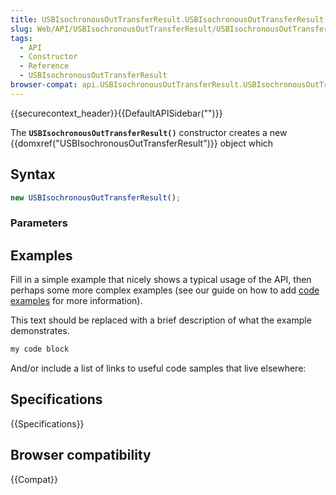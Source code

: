 ```yaml
---
title: USBIsochronousOutTransferResult.USBIsochronousOutTransferResult()
slug: Web/API/USBIsochronousOutTransferResult/USBIsochronousOutTransferResult
tags:
  - API
  - Constructor
  - Reference
  - USBIsochronousOutTransferResult
browser-compat: api.USBIsochronousOutTransferResult.USBIsochronousOutTransferResult
---
```

{{securecontext_header}}{{DefaultAPISidebar("")}}

The **`USBIsochronousOutTransferResult()`** constructor creates a new {{domxref("USBIsochronousOutTransferResult")}} object which 

## Syntax

```js
new USBIsochronousOutTransferResult();
```

### Parameters



## Examples

Fill in a simple example that nicely shows a typical usage of the API, then perhaps some more complex examples (see our guide on how to add [code examples](/en-US/docs/MDN/Contribute/Structures/Code_examples) for more information).

This text should be replaced with a brief description of what the example demonstrates.

```js
my code block
```

And/or include a list of links to useful code samples that live elsewhere:

## Specifications

{{Specifications}}

## Browser compatibility

{{Compat}}

